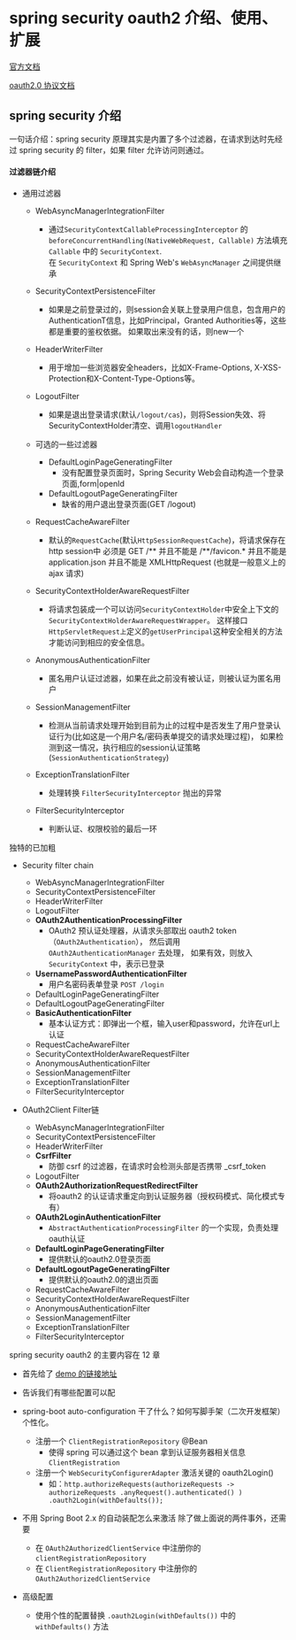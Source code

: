 # spring security oauth2 介绍、使用、扩展

[官方文档](https://docs.spring.io/spring-security/site/docs/5.2.1.RELEASE/reference/htmlsingle/#oauth2)

[oauth2.0 协议文档](https://tools.ietf.org/html/rfc6749)

## spring security 介绍

一句话介绍：spring security 原理其实是内置了多个过滤器，在请求到达时先经过 spring security 的 filter，如果 filter 允许访问则通过。

#### 过滤器链介绍
    
- 通用过滤器
    - WebAsyncManagerIntegrationFilter
        - 通过`SecurityContextCallableProcessingInterceptor` 的 
          `beforeConcurrentHandling(NativeWebRequest, Callable)` 方法填充 `Callable` 中的 `SecurityContext`.    
          在 `SecurityContext` 和 Spring Web's `WebAsyncManager` 之间提供继承
          
    - SecurityContextPersistenceFilter
        - 如果是之前登录过的，则session会关联上登录用户信息，包含用户的AuthenticationT信息，比如Principal，Granted Authorities等，这些都是重要的鉴权依据。
          如果取出来没有的话，则new一个
          
    - HeaderWriterFilter
        - 用于增加一些浏览器安全headers，比如X-Frame-Options, X-XSS-Protection和X-Content-Type-Options等。
        
    - LogoutFilter
        - 如果是退出登录请求(默认`/logout/cas`)，则将Session失效、将SecurityContextHolder清空、调用`logoutHandler`

    - 可选的一些过滤器
        - DefaultLoginPageGeneratingFilter
            - 没有配置登录页面时，Spring Security Web会自动构造一个登录页面,form|openId
        - DefaultLogoutPageGeneratingFilter
            - 缺省的用户退出登录页面(GET /logout)
                
    - RequestCacheAwareFilter
        - 默认的`RequestCache`(默认`HttpSessionRequestCache`)，将请求保存在http session中
        必须是 GET /**
        并且不能是 /**/favicon.*
        并且不能是 application.json
        并且不能是 XMLHttpRequest (也就是一般意义上的 ajax 请求)
        
    - SecurityContextHolderAwareRequestFilter
        - 将请求包装成一个可以访问`SecurityContextHolder`中安全上下文的`SecurityContextHolderAwareRequestWrapper`。
          这样接口`HttpServletRequest上`定义的`getUserPrincipal`这种安全相关的方法才能访问到相应的安全信息。
    - AnonymousAuthenticationFilter
        - 匿名用户认证过滤器，如果在此之前没有被认证，则被认证为匿名用户
        
    - SessionManagementFilter
        - 检测从当前请求处理开始到目前为止的过程中是否发生了用户登录认证行为(比如这是一个用户名/密码表单提交的请求处理过程)，
          如果检测到这一情况，执行相应的session认证策略(`SessionAuthenticationStrategy`)
          
    - ExceptionTranslationFilter
        - 处理转换 `FilterSecurityInterceptor` 抛出的异常
        
    - FilterSecurityInterceptor
        - 判断认证、权限校验的最后一环
        
独特的已加粗
    
- Security filter chain
    - WebAsyncManagerIntegrationFilter
    - SecurityContextPersistenceFilter
    - HeaderWriterFilter
    - LogoutFilter
    - **OAuth2AuthenticationProcessingFilter**
        - OAuth2 预认证处理器，从请求头部取出 oauth2 token（`OAuth2Authentication`），
        然后调用 `OAuth2AuthenticationManager` 去处理，
        如果有效，则放入`SecurityContext` 中，表示已登录
    - **UsernamePasswordAuthenticationFilter**
        - 用户名密码表单登录 `POST /login`
    - DefaultLoginPageGeneratingFilter
    - DefaultLogoutPageGeneratingFilter
    - **BasicAuthenticationFilter**
        - 基本认证方式：即弹出一个框，输入user和password，允许在url上认证
    - RequestCacheAwareFilter
    - SecurityContextHolderAwareRequestFilter
    - AnonymousAuthenticationFilter
    - SessionManagementFilter
    - ExceptionTranslationFilter
    - FilterSecurityInterceptor

- OAuth2Client Filter链
    - WebAsyncManagerIntegrationFilter
    - SecurityContextPersistenceFilter
    - HeaderWriterFilter
    - **CsrfFilter**
        - 防御 csrf 的过滤器，在请求时会检测头部是否携带 _csrf_token
    - LogoutFilter
    - **OAuth2AuthorizationRequestRedirectFilter**
        - 将oauth2 的认证请求重定向到认证服务器（授权码模式、简化模式专有）
    - **OAuth2LoginAuthenticationFilter**
        - `AbstractAuthenticationProcessingFilter` 的一个实现，负责处理oauth认证
    - **DefaultLoginPageGeneratingFilter**
        - 提供默认的oauth2.0登录页面
    - **DefaultLogoutPageGeneratingFilter**
        - 提供默认的oauth2.0的退出页面
    - RequestCacheAwareFilter
    - SecurityContextHolderAwareRequestFilter
    - AnonymousAuthenticationFilter
    - SessionManagementFilter
    - ExceptionTranslationFilter
    - FilterSecurityInterceptor

spring security oauth2 的主要内容在 12 章

- 首先给了 [demo 的链接地址](https://github.com/spring-projects/spring-security/tree/5.2.1.RELEASE/samples/boot/oauth2login)

- 告诉我们有哪些配置可以配

- spring-boot auto-configuration 干了什么？如何写脚手架（二次开发框架）个性化。

    - 注册一个 `ClientRegistrationRepository` @Bean
        - 使得 spring 可以通过这个 bean 拿到认证服务器相关信息 `ClientRegistration`
    - 注册一个 `WebSecurityConfigurerAdapter` 激活关键的 oauth2Login()
        - 如：`http.authorizeRequests(authorizeRequests -> authorizeRequests .anyRequest().authenticated() ) .oauth2Login(withDefaults());`

- 不用 Spring Boot 2.x 的自动装配怎么来激活
除了做上面说的两件事外，还需要
    - 在 `OAuth2AuthorizedClientService` 中注册你的 `clientRegistrationRepository`
    - 在 `ClientRegistrationRepository` 中注册你的 `OAuth2AuthorizedClientService`

- 高级配置
    - 使用个性的配置替换 `.oauth2Login(withDefaults())` 中的 `withDefaults()` 方法
    